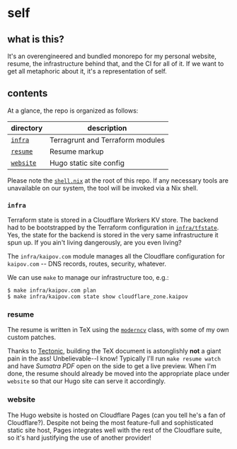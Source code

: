 # self

## what is this?

It's an overengineered and bundled monorepo for my personal website, resume, the
infrastructure behind that, and the CI for all of it. If we want to get all
metaphoric about it, it's a representation of self.

## contents

At a glance, the repo is organized as follows:

| directory              | description                       |
|------------------------|-----------------------------------|
| [`infra`](./infra)     | Terragrunt and Terraform modules  |
| [`resume`](./resume)   | Resume markup                     |
| [`website`](./website) | Hugo static site config           |

Please note the [`shell.nix`](./shell.nix) at the root of this repo. If any
necessary tools are unavailable on our system, the tool will be invoked via
a Nix shell.

### `infra`

Terraform state is stored in a Cloudflare Workers KV store. The backend had to
be bootstrapped by the Terraform configuration in
[`infra/tfstate`](./infra/tfstate). Yes, the state for the backend is stored in
the very same infrastructure it spun up. If you ain't living dangerously, are
you even living?

The `infra/kaipov.com` module manages all the Cloudflare configuration for
`kaipov.com` -- DNS records, routes, security, whatever.

We can use `make` to manage our infrastructure too, e.g.:

```console
$ make infra/kaipov.com plan
$ make infra/kaipov.com state show cloudflare_zone.kaipov
```

### resume

The resume is written in TeX using the [`moderncv`](./resume/moderncv) class,
with some of my own custom patches.

Thanks to [Tectonic](https://github.com/tectonic-typesetting/tectonic), building
the TeX document is astonglishly **not** a giant pain in the ass!
Unbelievable--I know! Typically I'll run `make resume watch` and have _Sumatra
PDF_ open on the side to get a live preview. When I'm done, the resume should
already be moved into the appropriate place under `website` so that our Hugo
site can serve it accordingly.

### website

The Hugo website is hosted on Cloudflare Pages (can you tell he's a fan of
Cloudflare?). Despite not being the most feature-full and sophisticated static
site host, Pages integrates well with the rest of the Cloudflare suite, so it's
hard justifying the use of another provider!
